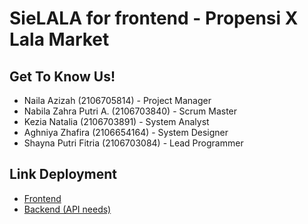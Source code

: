# SieLALA for frontend - Propensi X Lala Market

## **Get To Know Us!**

- Naila Azizah (2106705814) - Project Manager
- Nabila Zahra Putri A. (2106703840) - Scrum Master
- Kezia Natalia (2106703891) - System Analyst
- Aghniya Zhafira (2106654164) - System Designer
- Shayna Putri Fitria (2106703084) - Lead Programmer

## Link Deployment

- [Frontend](https://sielala-frontend-production.up.railway.app/)
- [Backend (API needs)](http://localhost:8080/)

